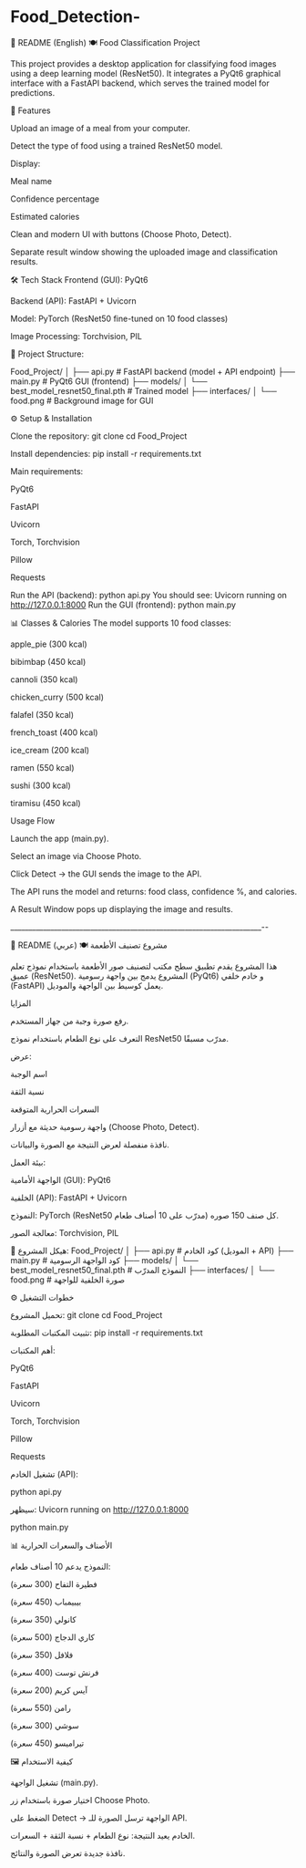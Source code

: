 # Food_Detection-


📘 README (English)
🍽️ Food Classification Project

This project provides a desktop application for classifying food images using a deep learning model (ResNet50).
It integrates a PyQt6 graphical interface with a FastAPI backend, which serves the trained model for predictions.

🚀 Features

Upload an image of a meal from your computer.

Detect the type of food using a trained ResNet50 model.

Display:

Meal name

Confidence percentage

Estimated calories

Clean and modern UI with buttons (Choose Photo, Detect).

Separate result window showing the uploaded image and classification results.

🛠️ Tech Stack 
Frontend (GUI): PyQt6

Backend (API): FastAPI + Uvicorn

Model: PyTorch (ResNet50 fine-tuned on 10 food classes)

Image Processing: Torchvision, PIL


📂 Project Structure:

Food_Project/
│
├── api.py                 # FastAPI backend (model + API endpoint)
├── main.py                # PyQt6 GUI (frontend)
├── models/
│   └── best_model_resnet50_final.pth   # Trained model
├── interfaces/
│   └── food.png           # Background image for GUI


⚙️ Setup & Installation

Clone the repository:
git clone <repo-link>
cd Food_Project


Install dependencies:
pip install -r requirements.txt


Main requirements:

PyQt6

FastAPI

Uvicorn

Torch, Torchvision

Pillow

Requests

Run the API (backend):
python api.py
You should see:
Uvicorn running on http://127.0.0.1:8000
Run the GUI (frontend):
python main.py


📊 Classes & Calories
The model supports 10 food classes:

apple_pie (300 kcal)

bibimbap (450 kcal)

cannoli (350 kcal)

chicken_curry (500 kcal)

falafel (350 kcal)

french_toast (400 kcal)

ice_cream (200 kcal)

ramen (550 kcal)

sushi (300 kcal)

tiramisu (450 kcal)

Usage Flow

Launch the app (main.py).

Select an image via Choose Photo.

Click Detect → the GUI sends the image to the API.

The API runs the model and returns: food class, confidence %, and calories.

A Result Window pops up displaying the image and results.

_____________________________________________________________________--

📘 README (عربي)
🍽️ مشروع تصنيف الأطعمة

هذا المشروع يقدم تطبيق سطح مكتب لتصنيف صور الأطعمة باستخدام نموذج تعلم عميق (ResNet50).
المشروع يدمج بين واجهة رسومية (PyQt6) و خادم خلفي (FastAPI) يعمل كوسيط بين الواجهة والموديل.


المزايا

رفع صورة وجبة من جهاز المستخدم.

التعرف على نوع الطعام باستخدام نموذج ResNet50 مدرّب مسبقًا.

عرض:

اسم الوجبة

نسبة الثقة

السعرات الحرارية المتوقعة

واجهة رسومية حديثة مع أزرار (Choose Photo, Detect).

نافذة منفصلة لعرض النتيجة مع الصورة والبيانات.


بيئة العمل:

الواجهة الأمامية (GUI): PyQt6

الخلفية (API): FastAPI + Uvicorn

النموذج: PyTorch (ResNet50 مدرّب على 10 أصناف طعام) كل صنف 150 صوره.

معالجة الصور: Torchvision, PIL

📂 هيكل المشروع:
Food_Project/
│
├── api.py                 # كود الخادم (الموديل + API)
├── main.py                # كود الواجهة الرسومية
├── models/
│   └── best_model_resnet50_final.pth   # النموذج المدرّب
├── interfaces/
│   └── food.png           # صورة الخلفية للواجهة

⚙️ خطوات التشغيل

تحميل المشروع:
git clone <repo-link>
cd Food_Project

تثبيت المكتبات المطلوبة:
pip install -r requirements.txt



أهم المكتبات:

PyQt6

FastAPI

Uvicorn

Torch, Torchvision

Pillow

Requests


تشغيل الخادم (API):

python api.py

سيظهر:
Uvicorn running on http://127.0.0.1:8000

python main.py


📊 الأصناف والسعرات الحرارية

النموذج يدعم 10 أصناف طعام:

فطيرة التفاح (300 سعرة)

بيبيمباب (450 سعرة)

كانولي (350 سعرة)

كاري الدجاج (500 سعرة)

فلافل (350 سعرة)

فرنش توست (400 سعرة)

آيس كريم (200 سعرة)

رامن (550 سعرة)

سوشي (300 سعرة)

تيراميسو (450 سعرة)

🖼️ كيفية الاستخدام

تشغيل الواجهة (main.py).

اختيار صورة باستخدام زر Choose Photo.

الضغط على Detect → الواجهة ترسل الصورة للـ API.

الخادم يعيد النتيجة: نوع الطعام + نسبة الثقة + السعرات.

نافذة جديدة تعرض الصورة والنتائج.




























































